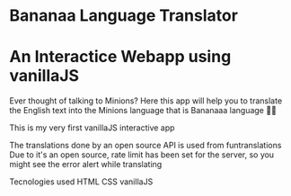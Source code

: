 # Bananaa Language Translator
# An Interactice Webapp using vanillaJS

Ever thought of talking to Minions? Here this app will help you to translate the English text into the
Minions language that is Bananaaa language 🍌🍌

This is my very first vanillaJS interactive app

The translations done by an open source API is used from funtranslations
Due to it's an open source, rate limit has been set for the server, so you might see the
error alert while translating

Tecnologies used
HTML
CSS
vanillaJS
